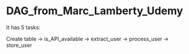 # DAG_from_Marc_Lamberty_Udemy

It has 5 tasks:  

Create table -> is_API_available -> extract_user -> process_user -> store_user
